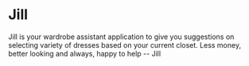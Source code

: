 # Jill
Jill is your wardrobe assistant application to give you suggestions on selecting variety of dresses based on your current closet.
Less money, better looking and always, happy to help
										-- Jill
